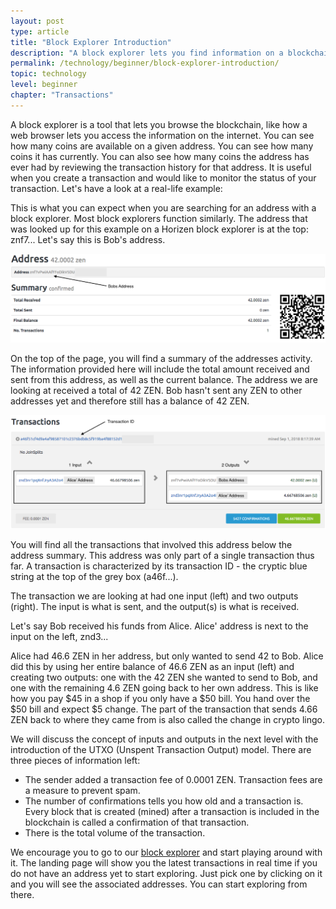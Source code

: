 ```yaml
---
layout: post
type: article
title: "Block Explorer Introduction"
description: "A block explorer lets you find information on a blockchain, like a browser lets you access information on the internet."
permalink: /technology/beginner/block-explorer-introduction/
topic: technology
level: beginner
chapter: "Transactions"
---
```


A block explorer is a tool that lets you browse the blockchain, like how a web browser lets you access the information on the internet. You can see how many coins are available on a given address. You can see how many coins it has currently. You can also see how many coins the address has ever had by reviewing the transaction history for that address. It is useful when you create a transaction and would like to monitor the status of your transaction. Let's have a look at a real-life example:

This is what you can expect when you are searching for an address with a block explorer. Most block explorers function similarly. The address that was looked up for this example on a Horizen block explorer is at the top: znf7... Let's say this is Bob's address.

<div class="my-4">
    <img src="/assets/post_files/technology/beginner/block-explorer-introduction/explorer_address_summary.png" alt="Explorer address summary">
</div>

On the top of the page, you will find a summary of the addresses activity. The information provided here will include the total amount received and sent from this address, as well as the current balance. The address we are looking at received a total of 42 ZEN. Bob hasn't sent any ZEN to other addresses yet and therefore still has a balance of 42 ZEN.

<div class="my-4">
    <img src="/assets/post_files/technology/beginner/block-explorer-introduction/explorer_address_tx.png" alt="Explorer address tx">
</div>

You will find all the transactions that involved this address below the address summary. This address was only part of a single transaction thus far. A transaction is characterized by its transaction ID - the cryptic blue string at the top of the grey box (a46f...). 

The transaction we are looking at had one input (left) and two outputs (right). The input is what is sent, and the output(s) is what is received.

Let's say Bob received his funds from Alice. Alice' address is next to the input on the left, znd3...

Alice had 46.6 ZEN in her address, but only wanted to send 42 to Bob. Alice did this by using her entire balance of 46.6 ZEN as an input (left) and creating two outputs: one with the 42 ZEN she wanted to send to Bob, and one with the remaining 4.6 ZEN going back to her own address. This is like how you pay $45 in a shop if you only have a $50 bill. You hand over the $50 bill and expect $5 change. The part of the transaction that sends 4.66 ZEN back to where they came from is also called the change in crypto lingo.

We will discuss the concept of inputs and outputs in the next level with the introduction of the UTXO (Unspent Transaction Output) model.
There are three pieces of information left:

 - The sender added a transaction fee of 0.0001 ZEN. Transaction fees are a measure to prevent spam.
 - The number of confirmations tells you how old and a transaction is. Every block that is created (mined) after a transaction is included in the blockchain is called a confirmation of that transaction. 
 - There is the total volume of the transaction.

We encourage you to go to our [block explorer](https://explorer.zen-solutions.io/) and start playing around with it. The landing page will show you the latest transactions in real time if you do not have an address yet to start exploring. Just pick one by clicking on it and you will see the associated addresses. You can start exploring from there.
